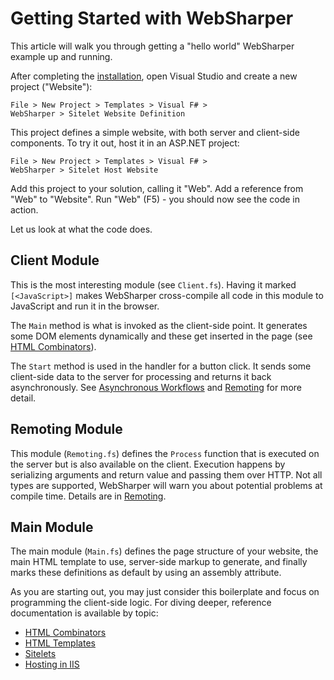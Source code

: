 # Getting Started with WebSharper

This article will walk you through getting a "hello world" WebSharper
example up and running.

After completing the [installation](Install.md), open Visual Studio
and create a new project ("Website"):

    File > New Project > Templates > Visual F# >
    WebSharper > Sitelet Website Definition

This project defines a simple website, with both server and
client-side components.  To try it out, host it in an ASP.NET project:

    File > New Project > Templates > Visual F# >
    WebSharper > Sitelet Host Website

Add this project to your solution, calling it "Web".  Add a reference
from "Web" to "Website".  Run "Web" (F5) - you should now see the code
in action.

Let us look at what the code does.

## Client Module

This is the most interesting module (see `Client.fs`). Having it
marked `[<JavaScript>]` makes WebSharper cross-compile all code in
this module to JavaScript and run it in the browser.

The `Main` method is what is invoked as the client-side point. It
generates some DOM elements dynamically and these get inserted in the
page (see [HTML Combinators](HtmlCombinators.md)).

The `Start` method is used in the handler for a button click. It sends
some client-side data to the server for processing and returns it back
asynchronously. See [Asynchronous Workflows](Async.md) and
[Remoting](Remoting.md) for more detail.

## Remoting Module

This module (`Remoting.fs`) defines the `Process` function that is
executed on the server but is also available on the client. Execution
happens by serializing arguments and return value and passing them
over HTTP.  Not all types are supported, WebSharper will warn you
about potential problems at compile time.  Details are in
[Remoting](Remoting.md).

## Main Module

The main module (`Main.fs`) defines the page structure of your
website, the main HTML template to use, server-side markup to
generate, and finally marks these definitions as default by using an
assembly attribute.

As you are starting out, you may just consider this boilerplate and
focus on programming the client-side logic. For diving deeper,
reference documentation is available by topic:

* [HTML Combinators](HtmlCombinators.md)
* [HTML Templates](HtmlTemplates.md)
* [Sitelets](Sitelets.md)
* [Hosting in IIS](HostingInIIS.md)

